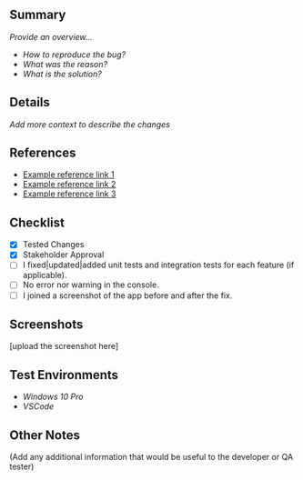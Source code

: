 ## Summary

_Provide an overview..._
- _How to reproduce the bug?_
- _What was the reason?_
- _What is the solution?_

## Details

_Add more context to describe the changes_

## References

- [Example reference link 1](www.google.com)
- [Example reference link 2](www.google.com)
- [Example reference link 3](www.google.com)

## Checklist

- [x] Tested Changes
- [x] Stakeholder Approval
- [ ] I fixed|updated|added unit tests and integration tests for each feature (if applicable).
- [ ] No error nor warning in the console.
- [ ] I joined a screenshot of the app before and after the fix.

## Screenshots
[upload the screenshot here]

## Test Environments
- _Windows 10 Pro_
- _VSCode_
## Other Notes
(Add any additional information that would be useful to the developer or QA tester)
